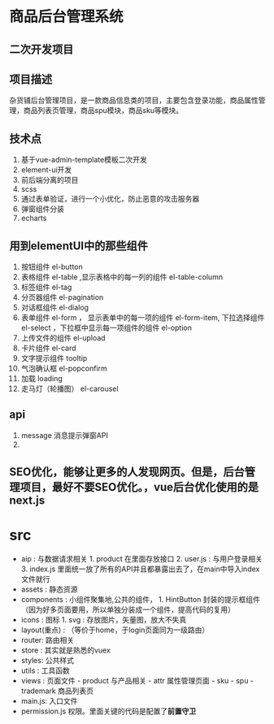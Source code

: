 # 商品后台管理系统
## 二次开发项目
## 项目描述
杂货铺后台管理项目，是一款商品信息类的项目，主要包含登录功能，商品属性管理，商品列表页管理，商品spu模块，商品sku等模块。
## 技术点
1. 基于vue-admin-template模板二次开发
2. element-ui开发
3. 前后端分离的项目
4. scss
5. 通过表单验证，进行一个小优化，防止恶意的攻击服务器
6. 弹窗组件分装
7. echarts

## 用到elementUI中的那些组件
1. 按钮组件 el-button
2. 表格组件 el-table ,显示表格中的每一列的组件 el-table-column
3. 标签组件 el-tag
4. 分页器组件 el-pagination
5. 对话框组件 el-dialog
6. 表单组件 el-form ， 显示表单中的每一项的组件 el-form-item, 下拉选择组件 el-select ，下拉框中显示每一项组件的组件 el-option
7. 上传文件的组件 el-upload
8. 卡片组件 el-card
9. 文字提示组件 tooltip 
10. 气泡确认框 el-popconfirm
11. 加载 loading 
12. 走马灯（轮播图） el-carousel

## api
1. message 消息提示弹窗API
2. 

## SEO优化，能够让更多的人发现网页。但是，后台管理项目，最好不要SEO优化。，vue后台优化使用的是next.js

# src
- aip : 与数据请求相关 
        1. product 在里面存放接口
        2. user.js : 与用户登录相关
        3. index.js 里面统一放了所有的API并且都暴露出去了，在main中导入index文件就行
- assets : 静态资源
- components : 小组件聚集地,公共的组件，
        1. HintButton 封装的提示框组件（因为好多页面要用，所以单独分装成一个组件，提高代码的复用）
- icons :  图标
        1. svg : 存放图片，矢量图，放大不失真
- layout(重点) : （等价于home，于login页面同为一级路由）
- router: 路由相关
- store : 其实就是熟悉的vuex
- styles: 公共样式
- utils : 工具函数
- views : 页面文件
        - product 与产品相关
                - attr 属性管理页面
                - sku
                - spu
                - trademark 商品列表页
- main.js: 入口文件
- permission.js 权限。里面关键的代码是配置了**前置守卫**
